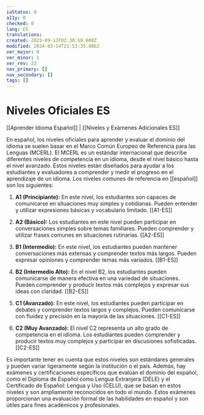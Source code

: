 ```yaml
---
iaStatus: 0
a11y: 0
checked: 0
lang: ES
translations: 
created: 2023-09-13T02:30:59.000Z
modified: 2024-03-14T21:53:35.986Z
ver_major: 0
ver_minor: 1
ver_rev: 22
nav_primary: []
nav_secondary: []
tags: []
---
```

# Niveles Oficiales ES

[[Aprender Idioma Español]] | [[Niveles y Exámenes Adicionales ES]]

En español, los niveles oficiales para aprender y evaluar el dominio del idioma se suelen basar en el Marco Común Europeo de Referencia para las Lenguas (MCERL). El MCERL es un estándar internacional que describe diferentes niveles de competencia en un idioma, desde el nivel básico hasta el nivel avanzado. Estos niveles están diseñados para ayudar a los estudiantes y evaluadores a comprender y medir el progreso en el aprendizaje de un idioma. Los niveles comunes de referencia en [[español]] son los siguientes:

1. **A1 (Principiante):** En este nivel, los estudiantes son capaces de comunicarse en situaciones muy simples y cotidianas. Pueden entender y utilizar expresiones básicas y vocabulario limitado. [[A1-ES]]
    
2. **A2 (Básico):** Los estudiantes en este nivel pueden participar en conversaciones simples sobre temas familiares. Pueden comprender y utilizar frases comunes en situaciones rutinarias. [[A2-ES]]
    
3. **B1 (Intermedio):** En este nivel, los estudiantes pueden mantener conversaciones más extensas y comprender textos más largos. Pueden expresar opiniones y comprender temas más variados. [[B1-ES]]
    
4. **B2 (Intermedio Alto):** En el nivel B2, los estudiantes pueden comunicarse de manera efectiva en una variedad de situaciones. Pueden comprender y producir textos más complejos y expresar sus ideas con claridad. [[B2-ES]]
    
5. **C1 (Avanzado):** En este nivel, los estudiantes pueden participar en debates y comprender textos largos y complejos. Pueden comunicarse con fluidez y precisión en la mayoría de las situaciones. [[C1-ES]]
    
6. **C2 (Muy Avanzado):** El nivel C2 representa un alto grado de competencia en el idioma. Los estudiantes pueden comprender y producir textos muy complejos y participar en discusiones sofisticadas. [[C2-ES]]
    

Es importante tener en cuenta que estos niveles son estándares generales y pueden variar ligeramente según la institución o el país. Además, hay exámenes y certificaciones específicos que evalúan el dominio del español, como el Diploma de Español como Lengua Extranjera (DELE) y el Certificado de Español: Lengua y Uso (CELU), que se basan en estos niveles y son ampliamente reconocidos en todo el mundo. Estos exámenes proporcionan una evaluación formal de las habilidades en español y son útiles para fines académicos y profesionales.